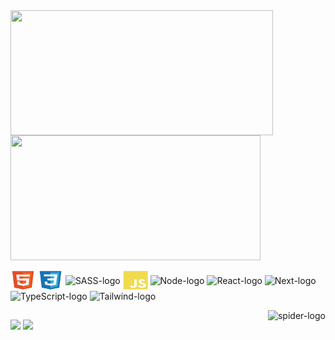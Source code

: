 <a href="https://github.com/anuraghazra/github-readme-stats">
  <img
    width="420"
    height="200"
    align="center"
    src="https://github-readme-stats.vercel.app/api?username=NathanlsDev&theme=aura&show_icons=true"
  />
</a>
<a href="https://github.com/anuraghazra/convoychat">
  <img
    width="400"
    height="200"
    align="center"
    src="https://github-readme-stats.vercel.app/api/top-langs?username=NathanlsDev&theme=aura&show_icons=true&layout=compact&langs_count=8&card_width=320"
  />
</a>

<div style="display: inline_block">
  <br />
  <img
    align="center"
    alt="HTML-logo"
    title="HTML"
    height="30"
    width="40"
    src="https://raw.githubusercontent.com/devicons/devicon/master/icons/html5/html5-original.svg"
  />
  <img
    align="center"
    alt="CSS-logo"
    title="CSS"
    height="30"
    width="40"
    src="https://raw.githubusercontent.com/devicons/devicon/master/icons/css3/css3-original.svg"
  />
  <img
    align="center"
    alt="SASS-logo"
    title="SASS"
    height="30"
    width="40"
    src="https://cdn.jsdelivr.net/gh/devicons/devicon/icons/sass/sass-original.svg"
  />
  <img
    align="center"
    alt="Js-logo"
    title="JavaScript"
    height="30"
    width="40"
    src="https://raw.githubusercontent.com/devicons/devicon/master/icons/javascript/javascript-plain.svg"
  />
  <img
    align="center"
    alt="Node-logo"
    title="NodeJS"
    height="30"
    width="40"
    src="https://cdn.jsdelivr.net/gh/devicons/devicon/icons/nodejs/nodejs-original.svg"
  />
  <img
    align="center"
    alt="React-logo"
    title="React"
    height="30"
    width="40"
    src="https://cdn.jsdelivr.net/gh/devicons/devicon/icons/react/react-original.svg"
  />
  <img
    align="center"
    alt="Next-logo"
    title="Next"
    height="30"
    width="40"
    src="https://cdn.jsdelivr.net/gh/devicons/devicon/icons/nextjs/nextjs-line.svg"
  />
  <img
    align="center"
    alt="TypeScript-logo"
    title="TypeScript"
    height="30"
    width="40"
    src="https://cdn.jsdelivr.net/gh/devicons/devicon/icons/typescript/typescript-plain.svg"
  />
  <img
    align="center"
    alt="Tailwind-logo"
    title="Tailwind"
    height="30"
    width="40"
    src="https://cdn.jsdelivr.net/gh/devicons/devicon/icons/tailwindcss/tailwindcss-plain.svg"
  />

  <img
    align="right"
    alt="spider-logo"
    height="120"
    src="https://i.ibb.co/YNfXm3t/imw-5000-imh-5000-ima-fit-impolicy-Letterbox-imcolor-000000-letterbox-false.gif"
  />
</div>

##

<div>
  <a href="mailto:nathanls.dev@gmail.com" title="Gmail"
    ><img
      src="https://img.shields.io/badge/Gmail-D14836?style=for-the-badge&logo=gmail&logoColor=white"
      target="_blank"
  /></a>
  <a
    href="https://www.linkedin.com/in/NathanlsDev/"
    target="_blank"
    rel="external"
    title="Linkedin"
    ><img
      src="https://img.shields.io/badge/-LinkedIn-%230077B5?style=for-the-badge&logo=linkedin&logoColor=white"
      target="_blank"
  /></a>
</div>
